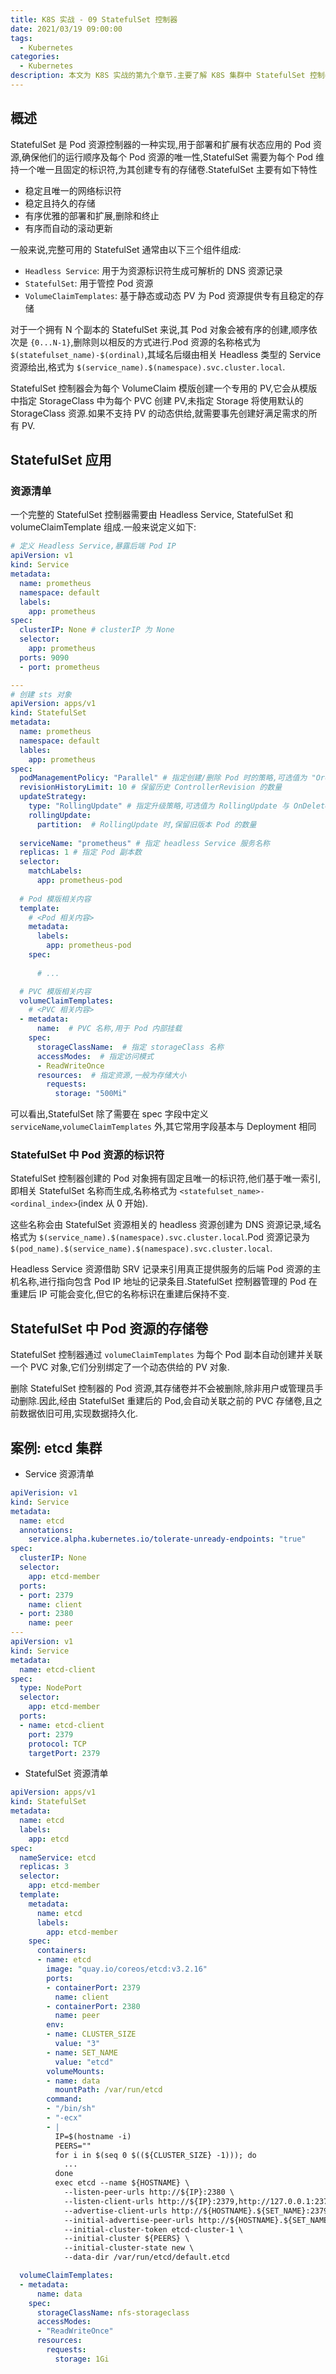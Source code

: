 ```yaml
---
title: K8S 实战 - 09 StatefulSet 控制器
date: 2021/03/19 09:00:00
tags:
  - Kubernetes
categories:
  - Kubernetes
description: 本文为 K8S 实战的第九个章节.主要了解 K8S 集群中 StatefulSet 控制器相关概念及其使用方式
---
```


## 概述

StatefulSet 是 Pod 资源控制器的一种实现,用于部署和扩展有状态应用的 Pod 资源,确保他们的运行顺序及每个 Pod 资源的唯一性,StatefulSet 需要为每个 Pod 维持一个唯一且固定的标识符,为其创建专有的存储卷.StatefulSet 主要有如下特性

- 稳定且唯一的网络标识符
- 稳定且持久的存储
- 有序优雅的部署和扩展,删除和终止
- 有序而自动的滚动更新

一般来说,完整可用的 StatefulSet 通常由以下三个组件组成:

- `Headless Service`: 用于为资源标识符生成可解析的 DNS 资源记录
- `StatefulSet`: 用于管控 Pod 资源
- `VolumeClaimTemplates`: 基于静态或动态 PV 为 Pod 资源提供专有且稳定的存储

对于一个拥有 N 个副本的 StatefulSet 来说,其 Pod 对象会被有序的创建,顺序依次是 `{0...N-1}`,删除则以相反的方式进行.Pod 资源的名称格式为 `$(statefulset_name)-$(ordinal)`,其域名后缀由相关 Headless 类型的 Service 资源给出,格式为 `$(service_name).$(namespace).svc.cluster.local`.

StatefulSet 控制器会为每个 VolumeClaim 模版创建一个专用的 PV,它会从模版中指定 StorageClass 中为每个 PVC 创建 PV,未指定 Storage 将使用默认的 StorageClass 资源.如果不支持 PV 的动态供给,就需要事先创建好满足需求的所有 PV.

## StatefulSet 应用

### 资源清单

一个完整的 StatefulSet 控制器需要由 Headless Service, StatefulSet 和 volumeClaimTemplate 组成.一般来说定义如下:

```yaml
# 定义 Headless Service,暴露后端 Pod IP
apiVersion: v1
kind: Service
metadata:
  name: prometheus
  namespace: default
  labels:
    app: prometheus
spec:
  clusterIP: None # clusterIP 为 None
  selector:
    app: prometheus
  ports: 9090
  - port: prometheus

---
# 创建 sts 对象
apiVersion: apps/v1
kind: StatefulSet
metadata:
  name: prometheus
  namespace: default
  lables:
    app: prometheus
spec:
  podManagementPolicy: "Parallel" # 指定创建/删除 Pod 时的策略,可选值为 "OrderedReady"(默认),"Parallel".分别表示串行和并行(无需等待)创建/删除 Pod 
  revisionHistoryLimit: 10 # 保留历史 ControllerRevision 的数量
  updateStrategy:
    type: "RollingUpdate" # 指定升级策略,可选值为 RollingUpdate 与 OnDelete(用户必须手动删除Pod)
    rollingUpdate:
      partition:  # RollingUpdate 时,保留旧版本 Pod 的数量
  
  serviceName: "prometheus" # 指定 headless Service 服务名称
  replicas: 1 # 指定 Pod 副本数
  selector:
    matchLabels:
      app: prometheus-pod
  
  # Pod 模版相关内容
  template:
    # <Pod 相关内容>
    metadata:
      labels:
        app: prometheus-pod
    spec:
      
      # ...

  # PVC 模版相关内容
  volumeClaimTemplates:
    # <PVC 相关内容>
  - metadata:
      name:  # PVC 名称,用于 Pod 内部挂载
    spec:
      storageClassName:  # 指定 storageClass 名称
      accessModes:  # 指定访问模式
      - ReadWriteOnce
      resources:  # 指定资源,一般为存储大小
        requests:
          storage: "500Mi"
```

可以看出,StatefulSet 除了需要在 spec 字段中定义 `serviceName`,`volumeClaimTemplates` 外,其它常用字段基本与 Deployment 相同

### StatefulSet 中 Pod 资源的标识符

StatefulSet 控制器创建的 Pod 对象拥有固定且唯一的标识符,他们基于唯一索引,即相关 StatefulSet 名称而生成,名称格式为 `<statefulset_name>-<ordinal_index>`(index 从 0 开始).

这些名称会由 StatefulSet 资源相关的 headless 资源创建为 DNS 资源记录,域名格式为 `$(service_name).$(namespace).svc.cluster.local`.Pod 资源记录为 `$(pod_name).$(service_name).$(namespace).svc.cluster.local`.

Headless Service 资源借助 SRV 记录来引用真正提供服务的后端 Pod 资源的主机名称,进行指向包含 Pod IP 地址的记录条目.StatefulSet 控制器管理的 Pod 在重建后 IP 可能会变化,但它的名称标识在重建后保持不变.

## StatefulSet 中 Pod 资源的存储卷

StatefulSet 控制器通过 `volumeClaimTemplates` 为每个 Pod 副本自动创建并关联一个 PVC 对象,它们分别绑定了一个动态供给的 PV 对象.

删除 StatefulSet 控制器的 Pod 资源,其存储卷并不会被删除,除非用户或管理员手动删除.因此,经由 StatefulSet 重建后的 Pod,会自动关联之前的 PVC 存储卷,且之前数据依旧可用,实现数据持久化.

## 案例: etcd 集群

- Service 资源清单

```yaml
apiVerision: v1
kind: Service
metadata:
  name: etcd
  annotations:
    service.alpha.kubernetes.io/tolerate-unready-endpoints: "true"
spec:
  clusterIP: None
  selector:
    app: etcd-member
  ports:
  - port: 2379
    name: client
  - port: 2380
    name: peer
---
apiVersion: v1
kind: Service
metadata:
  name: etcd-client
spec:
  type: NodePort
  selector: 
    app: etcd-member
  ports:
  - name: etcd-client
    port: 2379
    protocol: TCP
    targetPort: 2379
```

- StatefulSet 资源清单

```yaml
apiVersion: apps/v1
kind: StatefulSet
metadata:
  name: etcd
  labels: 
    app: etcd
spec:
  nameService: etcd
  replicas: 3
  selector:
    app: etcd-member
  template:
    metadata:
      name: etcd
      labels:
        app: etcd-member
    spec:
      containers:
      - name: etcd
        image: "quay.io/coreos/etcd:v3.2.16"
        ports:
        - containerPort: 2379
          name: client
        - containerPort: 2380
          name: peer
        env:
        - name: CLUSTER_SIZE
          value: "3"
        - name: SET_NAME
          value: "etcd"
        volumeMounts:
        - name: data
          mountPath: /var/run/etcd
        command:
        - "/bin/sh"
        - "-ecx"
        - |
          IP=$(hostname -i)
          PEERS=""
          for i in $(seq 0 $((${CLUSTER_SIZE} -1))); do
            ...
          done
          exec etcd --name ${HOSTNAME} \
            --listen-peer-urls http://${IP}:2380 \ 
            --listen-client-urls http://${IP}:2379,http://127.0.0.1:2379 \ 
            --advertise-client-urls http://${HOSTNAME}.${SET_NAME}:2379 \ 
            --initial-advertise-peer-urls http://${HOSTNAME}.${SET_NAME}:2380 \ 
            --initial-cluster-token etcd-cluster-1 \
            --initial-cluster ${PEERS} \ 
            --initial-cluster-state new \
            --data-dir /var/run/etcd/default.etcd

  volumeClaimTemplates:
  - metadata:
      name: data
    spec:
      storageClassName: nfs-storageclass
      accessModes:
      - "ReadWriteOnce"
      resources:
        requests:
          storage: 1Gi
```
